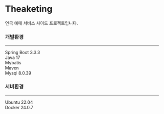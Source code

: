 # Theaketing

연극 예매 서비스 사이드 프로젝트입니다.

### 개발환경
---
Spring Boot 3.3.3  
Java 17  
Mybatis  
Maven  
Mysql 8.0.39  

### 서버환경
---
Ubuntu 22.04  
Docker 24.0.7 


